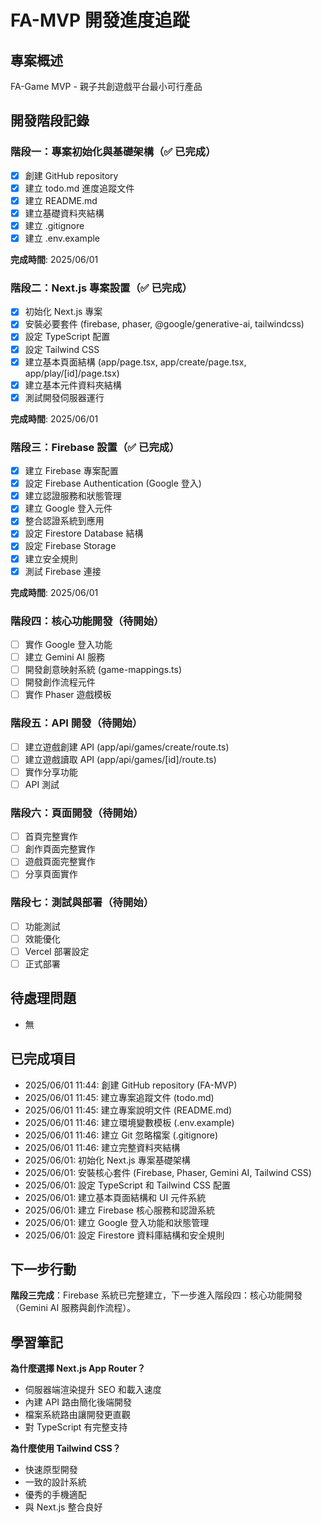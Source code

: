 # FA-MVP 開發進度追蹤

## 專案概述
FA-Game MVP - 親子共創遊戲平台最小可行產品

## 開發階段記錄

### 階段一：專案初始化與基礎架構（✅ 已完成）
- [x] 創建 GitHub repository
- [x] 建立 todo.md 進度追蹤文件
- [x] 建立 README.md
- [x] 建立基礎資料夾結構
- [x] 建立 .gitignore
- [x] 建立 .env.example

**完成時間**: 2025/06/01

### 階段二：Next.js 專案設置（✅ 已完成）
- [x] 初始化 Next.js 專案
- [x] 安裝必要套件 (firebase, phaser, @google/generative-ai, tailwindcss)
- [x] 設定 TypeScript 配置
- [x] 設定 Tailwind CSS
- [x] 建立基本頁面結構 (app/page.tsx, app/create/page.tsx, app/play/[id]/page.tsx)
- [x] 建立基本元件資料夾結構
- [x] 測試開發伺服器運行

**完成時間**: 2025/06/01

### 階段三：Firebase 設置（✅ 已完成）
- [x] 建立 Firebase 專案配置
- [x] 設定 Firebase Authentication (Google 登入)
- [x] 建立認證服務和狀態管理
- [x] 建立 Google 登入元件
- [x] 整合認證系統到應用
- [x] 設定 Firestore Database 結構
- [x] 設定 Firebase Storage
- [x] 建立安全規則
- [x] 測試 Firebase 連接

**完成時間**: 2025/06/01

### 階段四：核心功能開發（待開始）
- [ ] 實作 Google 登入功能
- [ ] 建立 Gemini AI 服務
- [ ] 開發創意映射系統 (game-mappings.ts)
- [ ] 開發創作流程元件
- [ ] 實作 Phaser 遊戲模板

### 階段五：API 開發（待開始）
- [ ] 建立遊戲創建 API (app/api/games/create/route.ts)
- [ ] 建立遊戲讀取 API (app/api/games/[id]/route.ts)
- [ ] 實作分享功能
- [ ] API 測試

### 階段六：頁面開發（待開始）
- [ ] 首頁完整實作
- [ ] 創作頁面完整實作
- [ ] 遊戲頁面完整實作
- [ ] 分享頁面實作

### 階段七：測試與部署（待開始）
- [ ] 功能測試
- [ ] 效能優化
- [ ] Vercel 部署設定
- [ ] 正式部署

## 待處理問題
- 無

## 已完成項目
- 2025/06/01 11:44: 創建 GitHub repository (FA-MVP)
- 2025/06/01 11:45: 建立專案追蹤文件 (todo.md)
- 2025/06/01 11:45: 建立專案說明文件 (README.md)
- 2025/06/01 11:46: 建立環境變數模板 (.env.example)
- 2025/06/01 11:46: 建立 Git 忽略檔案 (.gitignore)
- 2025/06/01 11:46: 建立完整資料夾結構
- 2025/06/01: 初始化 Next.js 專案基礎架構
- 2025/06/01: 安裝核心套件 (Firebase, Phaser, Gemini AI, Tailwind CSS)
- 2025/06/01: 設定 TypeScript 和 Tailwind CSS 配置
- 2025/06/01: 建立基本頁面結構和 UI 元件系統
- 2025/06/01: 建立 Firebase 核心服務和認證系統
- 2025/06/01: 建立 Google 登入功能和狀態管理
- 2025/06/01: 設定 Firestore 資料庫結構和安全規則

## 下一步行動
**階段三完成**：Firebase 系統已完整建立，下一步進入階段四：核心功能開發（Gemini AI 服務與創作流程）。

## 學習筆記
**為什麼選擇 Next.js App Router？**
- 伺服器端渲染提升 SEO 和載入速度
- 內建 API 路由簡化後端開發
- 檔案系統路由讓開發更直觀
- 對 TypeScript 有完整支持

**為什麼使用 Tailwind CSS？**
- 快速原型開發
- 一致的設計系統
- 優秀的手機適配
- 與 Next.js 整合良好